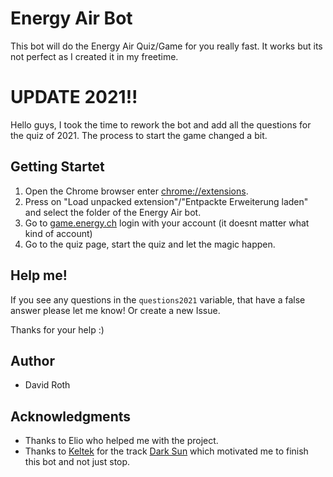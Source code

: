 # Energy Air Bot
This bot will do the Energy Air Quiz/Game for you really fast. It works but its not perfect as I created it in my freetime.

# UPDATE 2021!!
Hello guys, I took the time to rework the bot and add all the questions for the quiz of 2021. The process to start the game changed a bit.

## Getting Startet
1. Open the Chrome browser enter [chrome://extensions](chrome://extensions).
2. Press on "Load unpacked extension"/"Entpackte Erweiterung laden" and select the folder of the Energy Air bot.
3. Go to [game.energy.ch](game.energy.ch) login with your account (it doesnt matter what kind of account)
4. Go to the quiz page, start the quiz and let the magic happen.

## Help me!
If you see any questions in the `questions2021` variable, that have a false answer please let me know! Or create a new Issue.

Thanks for your help :)

## Author
* David Roth

## Acknowledgments
* Thanks to Elio who helped me with the project.
* Thanks to [Keltek](http://de.hardstyle.wikia.com/wiki/Keltek) for the track [Dark Sun](https://soundcloud.com/hero-beats-1/keltek-dark-sun-hq-rip) which motivated me to finish this bot and not just stop.
